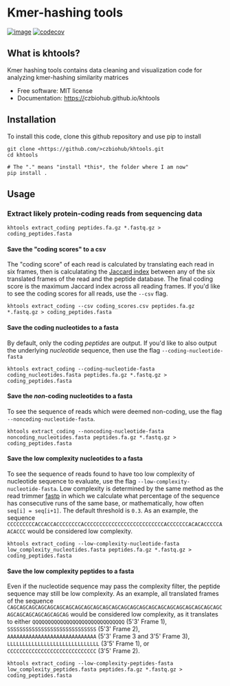 Kmer-hashing tools
================================

[![image](https://img.shields.io/travis/czbiohub/kh-tools.svg)](https://travis-ci.com/czbiohub/kh-tools)
[![codecov](https://codecov.io/gh/czbiohub/kh-tools/branch/master/graph/badge.svg)](https://codecov.io/gh/czbiohub/kh-tools)

What is khtools?
-------------------------------------

Kmer hashing tools contains data cleaning and visualization code for analyzing kmer-hashing similarity matrices

-   Free software: MIT license
-   Documentation: <https://>czbiohub.github.io/khtools

Installation
------------

To install this code, clone this github repository and use pip to install

```
git clone <https://github.com/>czbiohub/khtools.git
cd khtools

# The "." means "install *this*, the folder where I am now"
pip install .
```

Usage
-----

### Extract likely protein-coding reads from sequencing data


```
khtools extract_coding peptides.fa.gz *.fastq.gz > coding_peptides.fasta
```

#### Save the "coding scores" to a csv

The "coding score" of each read is calculated by translating each read in six
frames, then is calculatating the
[Jaccard index](https://en.wikipedia.org/wiki/Jaccard_index) between any of the
six translated frames of the read and the peptide database. The final coding
score is the maximum Jaccard index across all reading frames. If you'd like to
see the coding scores for all reads, use the `--csv` flag.

```
khtools extract_coding --csv coding_scores.csv peptides.fa.gz *.fastq.gz > coding_peptides.fasta
```


#### Save the coding nucleotides to a fasta

By default, only the coding *peptides* are output. If you'd like to also output
the underlying *nucleotide* sequence, then use the flag `--coding-nucleotide-fasta`

```
khtools extract_coding --coding-nucleotide-fasta coding_nucleotides.fasta peptides.fa.gz *.fastq.gz > coding_peptides.fasta
```

#### Save the *non*-coding nucleotides to a fasta

To see the sequence of reads which were deemed non-coding, use the flag
`--noncoding-nucleotide-fasta`.

```
khtools extract_coding --noncoding-nucleotide-fasta noncoding_nucleotides.fasta peptides.fa.gz *.fastq.gz > coding_peptides.fasta
```

#### Save the low complexity nucleotides to a fasta

To see the sequence of reads found to have too low complexity of nucleotide
sequence to evaluate, use the flag `--low-complexity-nucleotide-fasta`. Low
complexity is determined by the same method as the read trimmer
[fastp](https://github.com/OpenGene/fastp) in which we calculate what
percentage of the sequence has consecutive runs of the same base,
or mathematically, how often `seq[i] = seq[i+1]`. The default threshold is
`0.3`. As an example, the sequence `CCCCCCCCCACCACCACCCCCCCCACCCCCCCCCCCCCCCCCCCCCCCCCCACCCCCCCACACACCCCCAACACCC`
would be considered low complexity.

```
khtools extract_coding --low-complexity-nucleotide-fasta low_complexity_nucleotides.fasta peptides.fa.gz *.fastq.gz > coding_peptides.fasta
```

#### Save the low complexity peptides to a fasta

Even if the nucleotide sequence may pass the complexity filter, the peptide
sequence may still be low complexity. As an example, all translated frames of
the sequence
`CAGCAGCAGCAGCAGCAGCAGCAGCAGCAGCAGCAGCAGCAGCAGCAGCAGCAGCAGCAGCAGCAGCAGCAGCAGCAGCAGCAGCAGCAG`
would be considered low complexity, as it translates to either
`QQQQQQQQQQQQQQQQQQQQQQQQQQQQQQ` (5'3' Frame 1),
`SSSSSSSSSSSSSSSSSSSSSSSSSSSSS` (5'3' Frame 2),
`AAAAAAAAAAAAAAAAAAAAAAAAAAAAA` (5'3' Frame 3 and 3'5' Frame 3),
`LLLLLLLLLLLLLLLLLLLLLLLLLLLLLL` (3'5' Frame 1),
or `CCCCCCCCCCCCCCCCCCCCCCCCCCCCC` (3'5' Frame 2).

```
khtools extract_coding --low-complexity-peptides-fasta low_complexity_peptides.fasta peptides.fa.gz *.fastq.gz > coding_peptides.fasta
```

